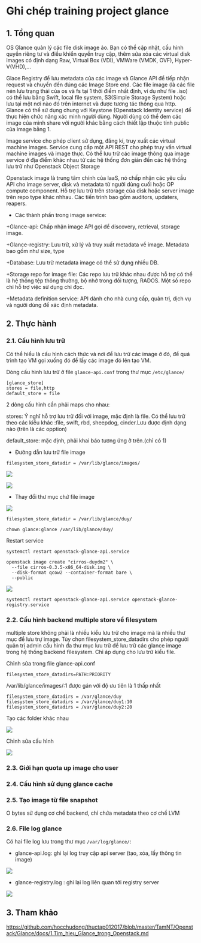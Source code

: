 # Ghi chép training project glance


## 1. Tổng quan

OS Glance quản lý các file disk image ảo. Bạn có thể cập nhật, cấu hình quyền riêng tư và điều khiển quyền truy cập, thêm sửa xóa các virtual disk images có định dạng Raw, Virtual Box (VDI), VMWare (VMDK, OVF), Hyper-V(VHD),…

Glace Registry để lưu metadata của các image và Glance API để tiếp nhận request và chuyển đến đúng các Image Store end. Các file image (là các file nén lưu trạng thái của os và fs tại 1 thời điểm nhất định, ví dụ như file .iso) có thể lưu bằng Swift, local file system, S3(Simple Storage System) hoặc lưu tại một nơi nào đó trên internet và được tương tác thông qua http. Glance có thể sử dụng chung với Keystone (Openstack Identity service) để thực hiện chức năng xác minh người dùng. Người dùng có thể đem các image của mình share với người khác bằng cách thiết lập thuộc tính public của image bằng 1.

Image service cho phép client sử dụng, đăng kí, truy xuất các virtual machine images. Service cung cấp một API REST cho phép truy vấn virtual machine images và image thực. Có thể lưu trữ các image thông qua image service ở địa điểm khác nhau từ các hệ thống đơn giản đến các hệ thống lưu trữ như Openstack Object Storage

Openstack image là trung tâm chính của IaaS, nó chấp nhận các yêu cầu API cho image server, disk và metadata từ người dùng cuối hoặc OP  compute component. Hỗ trợ lưu trữ trên storage của disk hoặc server image trên repo type khác nhhau. Các tiến trình bao gồm auditors, updaters, reapers.

- Các thành phần trong image service:

+Glance-api: Chấp nhận image API gọi để discovery, retrieval, storage image.

+Glance-registry: Lưu trữ, xử lý và truy xuất metadata về image. Metadata bao gồm như size, type

+Database: Lưu trữ metadata image có thể sử dụng nhiều DB.

+Storage repo for image file: Các repo lưu trữ khác nhau được hỗ trợ có thể là hệ thống tệp thông thường, bộ nhớ trong đối tượng, RADOS. Một số repo chỉ hỗ trợ việc sử dụng chỉ đọc.

+Metadata definition service: API dành cho nhà cung cấp, quản trị, dịch vụ và người dùng để xác định metadata.

## 2. Thực hành

### 2.1. Cấu hình lưu trữ

Có thể hiểu là cấu hình cách thức và nơi để lưu trữ các image ở đó, để quá trình tạo VM gọi xuống đó để lấy các image đó lên tạo VM.

Dòng cấu hình lưu trữ ở file `glance-api.conf` trong thư mục `/etc/glance/`

```
[glance_store]
stores = file,http
default_store = file
```

2 dòng cấu hình cần phải maps cho nhau:

stores: Ý nghĩ hỗ trợ lưu trữ đối với image, mặc định là file. Có thể lưu trữ theo các kiểu khác :file, swift, rbd, sheepdog, cinder.Lưu được định dạng nào (trên là các opption)

default_store: mặc định, phải khai báo tương ứng ở trên.(chỉ có 1)

+ Đường dẫn lưu trữ file image

```
filesystem_store_datadir = /var/lib/glance/images/
```
![](../images/img-glance/Screenshot_396.png)

![](../images/img-glance/Screenshot_397.png)

+ Thay đổi thư mục chứ file image

![](../images/img-glance/Screenshot_398.png)

```
filesystem_store_datadir = /var/lib/glance/duy/
```

```
chown glance:glance /var/lib/glance/duy/
```

Restart service

```
systemctl restart openstack-glance-api.service
```

```
openstack image create "cirros-duydm2" \
  --file cirros-0.3.5-x86_64-disk.img \
  --disk-format qcow2 --container-format bare \
  --public
```
![](../images/img-glance/Screenshot_401.png)

```
systemctl restart openstack-glance-api.service openstack-glance-registry.service
```




### 2.2. Cấu hình backend multiple store về filesystem

multiple store không phải là nhiều kiểu lưu trữ cho image mà là nhiều thư mục để lưu trự image.
Tùy chọn filesystem_store_datadirs cho phép người quản trị admin cấu hình đa thư mục lưu trữ để lưu trữ các glance image trong hệ thống backend filesystem. Chỉ áp dụng cho lưu trữ kiểu file.

Chỉnh sửa trong file glance-api.conf

```
filesystem_store_datadirs=PATH:PRIORITY
```

/var/lib/glance/images/:1 được gán với độ ưu tiên là 1 thấp nhất

```
filesystem_store_datadirs = /var/glance/duy
filesystem_store_datadirs = /var/glance/duy1:10
filesystem_store_datadirs = /var/glance/duy2:20
```
Tạo các folder khác nhau

![](../images/img-glance/Screenshot_402.png)

Chỉnh sửa cấu hình

![](../images/img-glance/Screenshot_404.png)


### 2.3. Giới hạn quota up image cho user

### 2.4. Cấu hình sử dụng glance cache

### 2.5. Tạo image từ file snapshot

O bytes sử dụng cơ chế backend, chỉ chứa metadata theo cơ chế LVM


### 2.6. File log glance

Có hai file log lưu trong thư mục `/var/log/glance/`:

+ glance-api.log: ghi lại log truy cập api server (tạo, xóa, lấy thông tin image)

![](../images/img-glance/Screenshot_399.png)

+ glance-registry.log : ghi lại log liên quan tới registry server

![](../images/img-glance/Screenshot_400.png)

## 3. Tham khảo

https://github.com/hocchudong/thuctap012017/blob/master/TamNT/Openstack/Glance/docs/1.Tim_hieu_Glance_trong_Openstack.md
